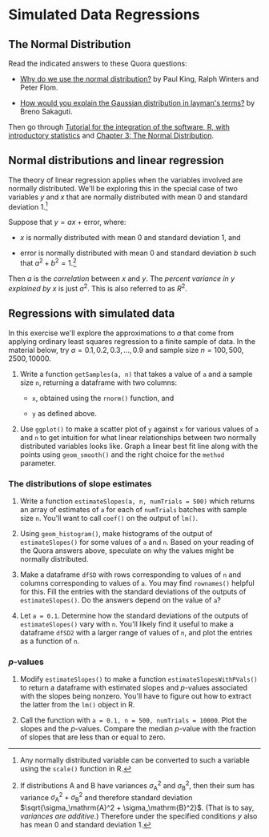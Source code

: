 Simulated Data Regressions
===========================

The Normal Distribution
-----------------------

Read the indicated answers to these Quora questions:

* [Why do we use the normal distribution?](https://www.quora.com/Why-do-we-use-the-normal-distribution) by Paul King, Ralph Winters and Peter Flom. 

* [How would you explain the Gaussian distribution in layman's terms?](https://www.quora.com/How-would-you-explain-the-Gaussian-distribution-in-laymans-terms) by Breno Sakaguti.

Then go through [Tutorial for the integration of the software, R, with introductory statistics](http://math.arizona.edu/~ghystad/tutorial.html) and [Chapter 3: The Normal Distribution](http://math.arizona.edu/~ghystad/chapter3.pdf).

Normal distributions and linear regression
------------------------------------------

The theory of linear regression applies when the variables involved are normally distributed. We'll be exploring this in the special case of two variables $y$ and $x$ that are normally distributed with mean 0 and standard deviation 1.[^scale]

Suppose that $y = ax + \mathrm{error}$, where:

* $x$ is normally distributed with mean 0 and standard deviation 1, and

* $\mathrm{error}$ is normally distributed with mean 0 and standard deviation $b$ such that $a^2 + b^2 = 1$.[^var]

Then $a$ is the *correlation* between $x$ and $y$. The *percent variance in* $y$ *explained by $x$* is just $a^2$. This is also referred to as $R^2$.

Regressions with simulated data
-------------------------------

In this exercise we'll explore the approximations to $a$ that come from applying ordinary least squares regression to a finite sample of data. In the material below, try $a = 0.1, 0.2, 0.3, \ldots, 0.9$ and sample size $n = 100, 500, 2500, 10000$.

1. Write a function `getSamples(a, n)` that takes a value of `a` and a sample size `n`, returning a dataframe with two columns:

	* `x`, obtained using the `rnorm()` function, and

	* `y` as defined above.

2. Use `ggplot()` to make a scatter plot of `y` against `x` for various values of `a` and `n` to get intuition for what linear relationships between two normally distributed variables looks like.  Graph a linear best fit line along with the points using `geom_smooth()` and the right choice for the `method` parameter.

### The distributions of slope estimates ###

1. Write a function `estimateSlopes(a, n, numTrials = 500)` which returns an array of estimates of `a` for each of `numTrials` batches with sample size `n`. You'll want to call `coef()` on the output of `lm()`.

2.  Using `geom_histogram()`, make histograms of the output of `estimateSlopes()` for some values of `a` and `n`. Based on your reading of the Quora answers above, speculate on why the values might be normally distributed.

3.  Make a dataframe `dfSD` with rows corresponding to values of `n` and columns corresponding to values of `a`. You may find `rownames()` helpful for this. Fill the entries with the standard deviations of the outputs of `estimateSlopes()`. Do the answers depend on the value of `a`?

4. Let `a = 0.1`. Determine how the standard deviations of the outputs of `estimateSlopes()` vary with `n`. You'll likely find it useful to make a dataframe `dfSD2` with a larger range of values of `n`, and plot the entries as a function of `n`.

### *p*-values ###

1. Modify `estimateSlopes()` to make a function `estimateSlopesWithPVals()` to return a dataframe with estimated slopes and *p*-values associated with the slopes being nonzero. You'll have to figure out how to extract the latter from the `lm()` object in R.

2. Call the function with `a = 0.1, n = 500, numTrials = 10000`. Plot the slopes and the *p*-values. Compare the median *p*-value with the fraction of slopes that are less than or equal to zero.

[^scale]: Any normally distributed variable can be converted to such a variable using the `scale()` function in R.

[^var]: If distributions $\mathrm{A}$ and $\mathrm{B}$ have variances $\sigma_\mathrm{A}^2$ and $\sigma_\mathrm{B}^2$, then their sum has variance $\sigma_\mathrm{A}^2 + \sigma_\mathrm{B}^2$ and therefore standard deviation $\sqrt{\sigma_\mathrm{A}^2 + \sigma_\mathrm{B}^2}$. (That is to say, *variances are additive*.) Therefore under the specified conditions $y$ also has mean 0 and standard deviation 1.